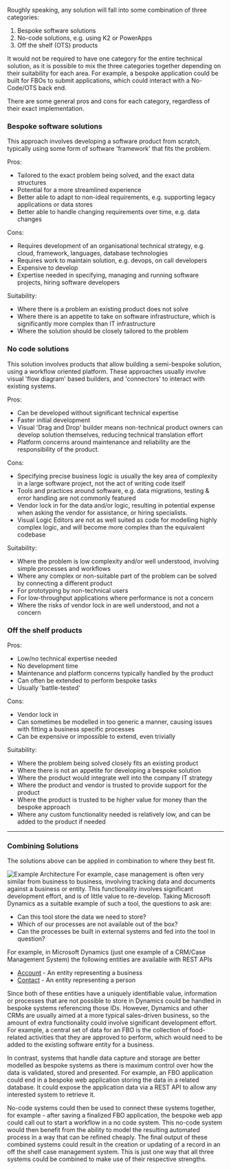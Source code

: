 Roughly speaking, any solution will fall into some combination of three categories:
1. Bespoke software solutions
2. No-code solutions, e.g. using K2 or PowerApps
3. Off the shelf (OTS) products

It would not be required to have one category for the entire technical solution, as it is possible to mix the three categories together depending on their suitability for each area.  For example, a bespoke application could be built for FBOs to submit applications, which could interact with a No-Code/OTS back end.

There are some general pros and cons for each category, regardless of their exact implementation.

### Bespoke software solutions
This approach involves developing a software product from scratch, typically using some form of software 'framework' that fits the problem.

Pros:
+ Tailored to the exact problem being solved, and the exact data structures
+ Potential for a more streamlined experience
+ Better able to adapt to non-ideal requirements, e.g. supporting legacy applications or data stores
+ Better able to handle changing requirements over time, e.g. data changes

Cons:
- Requires development of an organisational technical strategy, e.g. cloud, framework, languages, database technologies
- Requires work to maintain solution, e.g. devops, on call developers
- Expensive to develop
- Expertise needed in specifying, managing and running software projects, hiring software developers

Suitability:
+ Where there is a problem an existing product does not solve
+ Where there is an appetite to take on software infrastructure, which is significantly more complex than IT infrastructure
+ Where the solution should be closely tailored to the problem

### No code solutions
This solution involves products that allow building a semi-bespoke solution, using a workflow oriented platform.  These approaches usually involve visual 'flow diagram' based builders, and 'connectors' to interact with existing systems.

Pros:
+ Can be developed without significant technical expertise
+ Faster initial development
+ Visual 'Drag and Drop' builder means non-technical product owners can develop solution themselves, reducing technical translation effort
+ Platform concerns around maintenance and reliability are the responsibility of the product.

Cons:
- Specifying precise business logic is usually the key area of complexity in a large software project, not the act of writing code itself
- Tools and practices around software, e.g. data migrations, testing & error handling are not commonly featured
- Vendor lock in for the data and/or logic, resulting in potential expense when asking the vendor for assistance, or hiring specialists.
- Visual Logic Editors are not as well suited as code for modelling highly complex logic, and will become more complex than the equivalent codebase

Suitability:
+ Where the problem is low complexity and/or well understood, involving simple processes and workflows
+ Where any complex or non-suitable part of the problem can be solved by connecting a different product
+ For prototyping by non-technical users
+ For low-throughput applications where performance is not a concern
+ Where the risks of vendor lock in are well understood, and not a concern

### Off the shelf products

Pros:
+ Low/no technical expertise needed
+ No development time
+ Maintenance and platform concerns typically handled by the product
+ Can often be extended to perform bespoke tasks
+ Usually 'battle-tested'

Cons:
- Vendor lock in
- Can sometimes be modelled in too generic a manner, causing issues with fitting a business specific processes
- Can be expensive or impossible to extend, even trivially

Suitability:
- Where the problem being solved closely fits an existing product
- Where there is not an appetite for developing a bespoke solution
- Where the product would integrate well into the company IT strategy
- Where the product and vendor is trusted to provide support for the product
- Where the product is trusted to be higher value for money than the bespoke approach
- Where any custom functionality needed is relatively low, and can be added to the product if needed

***

### Combining Solutions

The solutions above can be applied in combination to where they best fit.

![Example Architecture](https://user-images.githubusercontent.com/4345596/87462939-9af4e480-c608-11ea-856f-a03ec83a80b3.png)
For example, case management is often very similar from business to business, involving tracking data and documents against a business or entity.  This functionality involves significant development effort, and is of little value to re-develop.  Taking Microsoft Dynamics as a suitable example of such a tool, the questions to ask are:

* Can this tool store the data we need to store?
* Which of our processes are not available out of the box?
* Can the processes be built in external systems and fed into the tool in question?

For example, in Microsoft Dynamics (just one example of a CRM/Case Management System) the following entities are available with REST APIs
* [Account](https://docs.microsoft.com/en-us/dynamics365/customer-engagement/web-api/account?view=dynamics-ce-odata-9) - An entity representing a business
* [Contact](https://docs.microsoft.com/en-us/dynamics365/customer-engagement/web-api/contact?view=dynamics-ce-odata-9) - An entity representing a person

Since both of these entities have a uniquely identifiable value, information or processes that are not possible to store in Dynamics could be handled in bespoke systems referencing those IDs.  However, Dynamics and other CRMs are usually aimed at a more typical sales-driven business, so the amount of extra functionality could involve significant development effort.  For example, a central set of data for an FBO is the collection of food-related activities that they are approved to perform, which would need to be added to the existing software entity for a business.

In contrast, systems that handle data capture and storage are better modelled as bespoke systems as there is maximum control over how the data is validated, stored and presented.  For example, an FBO application could end in a bespoke web application storing the data in a related database.  It could expose the application data via a REST API to allow any interested system to retrieve it.

No-code systems could then be used to connect these systems together, for example - after saving a finalized FBO application, the bespoke web app could call out to start a workflow in a no code system.  This no-code system would then benefit from the ability to model the resulting automated process in a way that can be refined cheaply.  The final output of these combined systems could result in the creation or updating of a record in an off the shelf case management system.  This is just one way that all three systems could be combined to make use of their respective strengths.